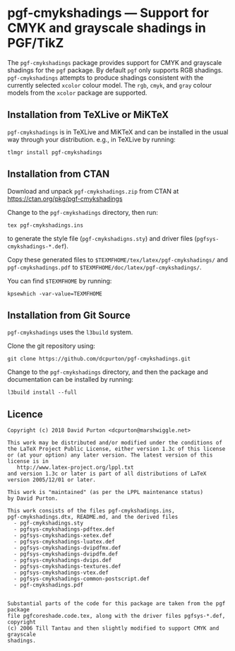 # pgf-cmykshadings — Support for CMYK and grayscale shadings in PGF/TikZ

The `pgf-cmykshadings` package provides support for CMYK and grayscale shadings
for the `pgf` package. By default `pgf` only supports RGB shadings.
`pgf-cmykshadings` attempts to produce shadings consistent with the currently
selected `xcolor` colour model. The `rgb`, `cmyk`, and `gray` colour models
from the `xcolor` package are supported.

## Installation from TeXLive or MiKTeX

`pgf-cmykshadings` is in TeXLive and MiKTeX and can be installed in the usual
way through your distribution. e.g., in TeXLive by running:

```
tlmgr install pgf-cmykshadings
```

## Installation from CTAN

Download and unpack `pgf-cmykshadings.zip` from CTAN at
https://ctan.org/pkg/pgf-cmykshadings

Change to the `pgf-cmykshadings` directory, then run:

```
tex pgf-cmykshadings.ins
```

to generate the style file (`pgf-cmykshadigns.sty`) and driver files
(`pgfsys-cmykshadings-*.def`).

Copy these generated files to `$TEXMFHOME/tex/latex/pgf-cmykshadings/` and
`pgf-cmykshadings.pdf` to `$TEXMFHOME/doc/latex/pgf-cmykshadings/`.

You can find `$TEXMFHOME` by running:

```
kpsewhich -var-value=TEXMFHOME
```

## Installation from Git Source

`pgf-cmykshadings` uses the `l3build` system.

Clone the git repository using:

```
git clone https://github.com/dcpurton/pgf-cmykshadings.git
```

Change to the `pgf-cmykshadings` directory, and then the package and
documentation can be installed by running:

```
l3build install --full
```

## Licence

```
Copyright (c) 2018 David Purton <dcpurton@marshwiggle.net>

This work may be distributed and/or modified under the conditions of
the LaTeX Project Public License, either version 1.3c of this license
or (at your option) any later version. The latest version of this
license is in
   http://www.latex-project.org/lppl.txt
and version 1.3c or later is part of all distributions of LaTeX
version 2005/12/01 or later.

This work is "maintained" (as per the LPPL maintenance status)
by David Purton.

This work consists of the files pgf-cmykshadings.ins,
pgf-cmykshadings.dtx, README.md, and the derived files
  - pgf-cmykshadings.sty
  - pgfsys-cmykshadings-pdftex.def
  - pgfsys-cmykshadings-xetex.def
  - pgfsys-cmykshadings-luatex.def
  - pgfsys-cmykshadings-dvipdfmx.def
  - pgfsys-cmykshadings-dvipdfm.def
  - pgfsys-cmykshadings-dvips.def
  - pgfsys-cmykshadings-textures.def
  - pgfsys-cmykshadings-vtex.def
  - pgfsys-cmykshadings-common-postscript.def
  - pgf-cmykshadings.pdf


Substantial parts of the code for this package are taken from the pgf package
file pgfcoreshade.code.tex, along with the driver files pgfsys-*.def, copyright
(c) 2006 Till Tantau and then slightly modified to support CMYK and grayscale
shadings.
```

